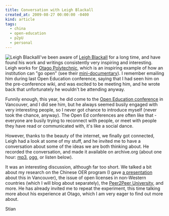 ```yaml
---
title: Conversation with Leigh Blackall
created_at: 2009-08-27 00:00:00 -0400
kind: article
tags:
  - china
  - open-education
  - p2pU
  - personal
---
```


![](http://wikieducator.org/images/9/90/Leigh_blackall.jpg "Leigh Blackall")I've
been aware of [Leigh Blackall](http://leighblackall.blogspot.com/) for a
long time, and have found his work and writings consistently very
inspiring and interesting. Leigh works for [Otago
Polytechnic](http://www.tekotago.ac.nz/), which is an inspiring example
of how an institution can "go open" (see their
[mini-documentary](http://learnonline.wordpress.com/2009/02/24/open-education-at-otago-polytechnic/)).
I remember emailing him during last Open Education conference, saying
that I had seen him on the pre-conference wiki, and was excited to be
meeting him, and he wrote back that unfortunately he wouldn't be
attending anyway.

Funnily enough, this year, he did come to the [Open Education
conference](http://openedconference.org/) in Vancouver, and I did see
him, but he always seemed busily engaged with very interesting people,
so I never got chance to introduce myself (never took the chance,
anyway). The Open Ed conferences are often like that - everyone are
busily trying to reconnect with people, or meet with people they have
read or communicated with, it's like a social dance.

However, thanks to the beauty of the internet, we finally got connected,
Leigh had a look at some of my stuff, and he invited me to have a
conversation about some of the ideas we are both thinking about. He
recorded the conversation, and made it available on archive.org (about
one hour:
[mp3](http://www.archive.org/download/OE01_houshuang-and-leighblackall/OE01_houshuang-and-leighblackall.mp3),
[ogg](http://www.archive.org/download/OE01_houshuang-and-leighblackall/OE01_houshuang-and-leighblackall.ogg),
or listen below).

It was an interesting discussion, although far too short. We talked a
bit about my research on the Chinese OER program (I gave [a
presentation](http://openedconference.org/archives/511) about this in
Vancouver), the issue of open licenses in non-Western countries (which I
will blog about separately), the [Peer2Peer
University](http://p2pu.org), and more. He has already invited me to
repeat the experiment, this time talking more about his experience at
Otago, which I am very eager to find out more about.

Stian

